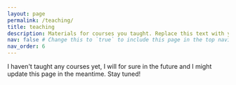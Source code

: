 ```yaml
---
layout: page
permalink: /teaching/
title: teaching
description: Materials for courses you taught. Replace this text with your description.
nav: false # Change this to `true` to include this page in the top navigation
nav_order: 6
---
```


I haven't taught any courses yet, I will for sure in the future and I might update this page in the meantime. Stay tuned!

```

```
